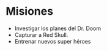 # Misiones

* Investigar los planes del Dr. Doom
* Capturar a Red Skull.
* Entrenar nuevos super héroes

